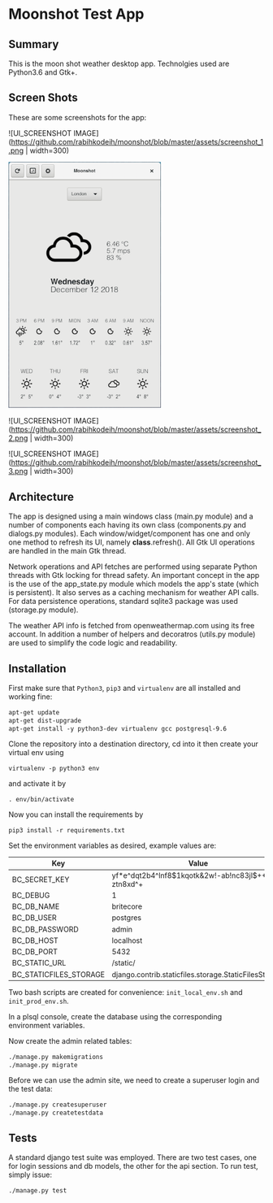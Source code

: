 # Moonshot Test App

## Summary
This is the moon shot weather desktop app. Technolgies used are Python3.6 and Gtk+.


## Screen Shots
These are some screenshots for the app:

![UI_SCREENSHOT IMAGE](https://github.com/rabihkodeih/moonshot/blob/master/assets/screenshot_1.png | width=300)

<img src="https://github.com/rabihkodeih/moonshot/blob/master/assets/screenshot_1.png" alt="alt text" width="300" >

![UI_SCREENSHOT IMAGE](https://github.com/rabihkodeih/moonshot/blob/master/assets/screenshot_2.png | width=300)

![UI_SCREENSHOT IMAGE](https://github.com/rabihkodeih/moonshot/blob/master/assets/screenshot_3.png | width=300)


## Architecture
The app is designed using a main windows class (main.py module) and a number of components each having its own class
(components.py and dialogs.py modules). Each window/widget/component has one and only one method to refresh its UI, 
namely __class__.refresh(). All Gtk UI operations are handled in the main Gtk thread. 

Network operations and API fetches are performed using separate Python threads with Gtk locking for thread safety. 
An important concept in the app is the use of the app_state.py module which models the app's state (which is persistent). 
It also serves as a caching mechanism for weather API calls. For data persistence operations, standard sqlite3 package was used 
(storage.py module). 

The weather API info is fetched from openweathermap.com using its free  account. In addition a number of helpers and 
decoratros (utils.py module) are used to simplify the code logic and readability.


## Installation

First make sure that `Python3`, `pip3` and `virtualenv` are all installed and working fine:

    apt-get update
    apt-get dist-upgrade
    apt-get install -y python3-dev virtualenv gcc postgresql-9.6 

Clone the repository into a destination directory, cd into it then create your virtual env using

    virtualenv -p python3 env
    
and activate it by

    . env/bin/activate
    
Now you can install the requirements by

    pip3 install -r requirements.txt
        
Set the environment variables as desired, example values are:

| Key                       | Value                |
| --------------------------| -------------------- |
| BC_SECRET_KEY | yf*e^dqt2b4^lnf8$1kqotk&2w!-ab!nc83jl$++g-ztn8xd^+ |
| BC_DEBUG | 1 |
| BC_DB_NAME | britecore |
| BC_DB_USER | postgres |
| BC_DB_PASSWORD | admin |
| BC_DB_HOST | localhost |
| BC_DB_PORT | 5432 |
| BC_STATIC_URL | /static/ 
| BC_STATICFILES_STORAGE | django.contrib.staticfiles.storage.StaticFilesStorage

Two bash scripts are created for convenience: `init_local_env.sh` and `init_prod_env.sh`.

In a plsql console, create the database using the corresponding environment variables. 

Now create the admin related tables:

    ./manage.py makemigrations
    ./manage.py migrate
    
Before we can use the admin site, we need to create a superuser login and the test data:

    ./manage.py createsuperuser
    ./manage.py createtestdata


## Tests

A standard django test suite was employed. There are two test cases, one for login sessions and db models, the other for the api section.
To run test, simply issue:

    ./manage.py test




